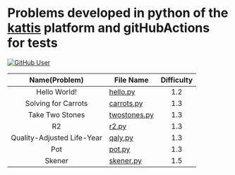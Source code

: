 # Problems developed in python of the [kattis](https://open.kattis.com/problems?order=problem_difficulty) platform and gitHubActions for tests

[![GitHub User](https://img.shields.io/badge/GitHub-JohamSMC-red?style=plastic&logo=github&link=https://github.com/JohamSMC)](https://github.com/JohamSMC)


| Name(Problem) 	          | File Name                                                                                         	              | Difficulty 	|
|:-------------:	          |---------------------------------------------------------------------------------------------------	              |:----------:	|
| Hello World!  	          | [hello.py](https://github.com/JohamSMC/python-kattis-gitHubActions/blob/master/problems/hello.py) 	              | 1.2        	|
| Solving for Carrots       | [carrots.py](https://github.com/JohamSMC/python-kattis-gitHubActions/blob/master/problems/carrots.py)             | 1.3         |
| Take Two Stones	          | [twostones.py](https://github.com/JohamSMC/python-kattis-gitHubActions/blob/master/problems/twostones.py)         | 1.3         |                                                                                                      
| R2            	          | [r2.py](https://github.com/JohamSMC/python-kattis-gitHubActions/blob/master/problems/r2.py)                       | 1.3         |
| Quality-Adjusted Life-Year| [qaly.py](https://github.com/JohamSMC/python-kattis-gitHubActions/blob/master/problems/qaly.py)                   | 1.3         |
| Pot                       | [pot.py](https://github.com/JohamSMC/python-kattis-gitHubActions/blob/master/problems/pot.py)                     | 1.3         |
| Skener                    | [skener.py](https://github.com/JohamSMC/python-kattis-gitHubActions/blob/master/problems/skener.py)               | 1.5         |
